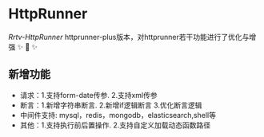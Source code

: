 # HttpRunner

*Rrtv-HttpRunner* httprunner-plus版本，对httprunner若干功能进行了优化与增强 ✨ 🚀 ✨

## 新增功能

- 请求：1.支持form-date传参. 2.支持xml传参
- 断言：1.新增字符串断言. 2.新增if逻辑断言 3.优化断言逻辑
- 中间件支持:  mysql，redis，mongodb，elasticsearch,shell等
- 其他：1.支持执行前后置操作. 2.支持自定义加载动态函数路径


